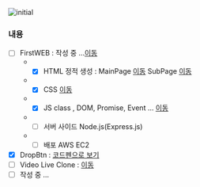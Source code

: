 ![initial](https://user-images.githubusercontent.com/56661529/96828988-9c3d7500-1473-11eb-8ca1-f817083c58f7.png)
  
### 내용
 - [ ] FirstWEB : 작성 중 ...[이동](https://github.com/doyle-flutter/basicweb/tree/master/firstWEB)
   - - [x] HTML 정적 생성 : 
   MainPage [이동](https://github.com/doyle-flutter/basicweb/blob/master/firstWEB/web.html) 
   SubPage [이동](https://github.com/doyle-flutter/basicweb/blob/master/firstWEB/subPage.html)
    - - [x] CSS [이동](https://github.com/doyle-flutter/basicweb/blob/master/firstWEB/subPage.css)
    - - [x] JS class , DOM, Promise, Event ... [이동](https://github.com/doyle-flutter/basicweb/blob/master/firstWEB/subPage.js)
   - - [ ] 서버 사이드 Node.js(Express.js)
   - - [ ] 배포 AWS EC2
 - [x] DropBtn : [코드펜으로 보기](https://codepen.io/doyle-flutter/pen/zYqQJgq)
 - [ ] Video Live Clone : [이동]()
 - [ ] 작성 중 ...
